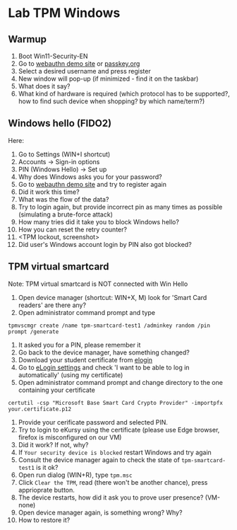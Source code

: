 # Lab TPM Windows
## Warmup
1. Boot Win11-Security-EN
1. Go to [webauthn demo site](https://webauthn.me/) or [passkey.org](https://passkey.org/)
1. Select a desired username and press register
1. New window will pop-up (if minimized - find it on the taskbar)
1. What does it say?
1. What kind of hardware is required (which protocol has to be supported?, how to find such device when shopping? by which name/term?)
## Windows hello (FIDO2)
Here: <win hello introduction>
1. Go to Settings (WIN+I shortcut)
1. Accounts -> Sign-in options
1. PIN (Windows Hello) -> Set up
1. Why does Windows asks you for your password?
1. Go to [webauthn demo site](https://webauthn.me/) and try to register again
1. Did it work this time?
1. What was the flow of the data?
1. Try to login again, but provide incorrect pin as many times as possible (simulating a brute-force attack)
1. How many tries did it take you to block Windows hello?
1. How you can reset the retry counter?
1. <TPM lockout, screenshot>
1. Did user's Windows account login by PIN also got blocked?
## TPM virtual smartcard 
Note: TPM virtual smartcard is NOT connected with Win Hello
1. Open device manager (shortcut: WIN+X, M) look for 'Smart Card readers' are there any?
1. Open administrator command prompt and type
  ```
  tpmvscmgr create /name tpm-smartcard-test1 /adminkey random /pin prompt /generate
  ```
1. It asked you for a PIN, please remember it
1. Go back to the device manager, have something changed?
1. Download your student certificate from [elogin](https://elogin.put.poznan.pl/app/certificates/own)
1. Go to [eLogin settings](https://elogin.put.poznan.pl/app/settings) and check 'I want to be able to log in automatically' (using my certificate)
1. Open administrator command prompt and change directory to the one containing your certificate
  ```
  certutil -csp "Microsoft Base Smart Card Crypto Provider" -importpfx your.certificate.p12
  ```
1. Provide your cerificate password and selected PIN.
1. Try to login to eKursy using the certificate (please use Edge browser, firefox is misconfigured on our VM)
3. Did it work? If not, why?
4. If `Your security device is blocked` restart Windows and try again
5. Consult the device manager again to check the state of `tpm-smartcard-test1` is it ok?
6. Open run dialog (WIN+R), type `tpm.msc`
7. Click `Clear the TPM`, read (there won't be another chance), press apprioprate button.
8. The device restarts, how did it ask you to prove user presence? (VM-none)
9. Open device manager again, is something wrong? Why?
10. How to restore it?
